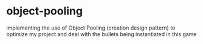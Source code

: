 # object-pooling

implementing the use of Object Pooling (creation design pattern) to optimize my project and deal with the bullets being instantiated in this game
 
